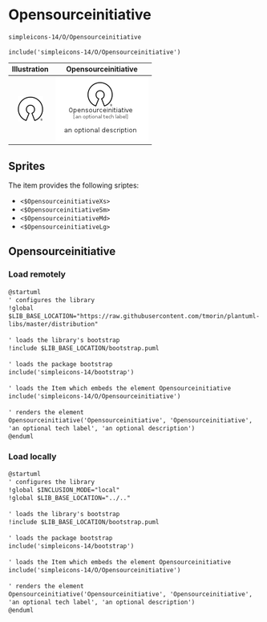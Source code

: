 # Opensourceinitiative


```text
simpleicons-14/O/Opensourceinitiative
```

```text
include('simpleicons-14/O/Opensourceinitiative')
```



| Illustration | Opensourceinitiative |
| :---: | :---: |
| ![illustration for Illustration](../../simpleicons-14/O/Opensourceinitiative.png) | ![illustration for Opensourceinitiative](../../simpleicons-14/O/Opensourceinitiative.Local.png) |



## Sprites
The item provides the following sriptes:

- `<$OpensourceinitiativeXs>`
- `<$OpensourceinitiativeSm>`
- `<$OpensourceinitiativeMd>`
- `<$OpensourceinitiativeLg>`





## Opensourceinitiative

### Load remotely
```plantuml
@startuml
' configures the library
!global $LIB_BASE_LOCATION="https://raw.githubusercontent.com/tmorin/plantuml-libs/master/distribution"

' loads the library's bootstrap
!include $LIB_BASE_LOCATION/bootstrap.puml

' loads the package bootstrap
include('simpleicons-14/bootstrap')

' loads the Item which embeds the element Opensourceinitiative
include('simpleicons-14/O/Opensourceinitiative')

' renders the element
Opensourceinitiative('Opensourceinitiative', 'Opensourceinitiative', 'an optional tech label', 'an optional description')
@enduml
```

### Load locally
```plantuml
@startuml
' configures the library
!global $INCLUSION_MODE="local"
!global $LIB_BASE_LOCATION="../.."

' loads the library's bootstrap
!include $LIB_BASE_LOCATION/bootstrap.puml

' loads the package bootstrap
include('simpleicons-14/bootstrap')

' loads the Item which embeds the element Opensourceinitiative
include('simpleicons-14/O/Opensourceinitiative')

' renders the element
Opensourceinitiative('Opensourceinitiative', 'Opensourceinitiative', 'an optional tech label', 'an optional description')
@enduml
```

